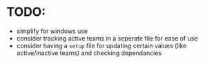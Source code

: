 # TODO:
- simplify for windows use
- consider tracking active teams in a seperate file for ease of use
- consider having a `setup` file for updating certain values (like active/inactive teams) and checking dependancies
